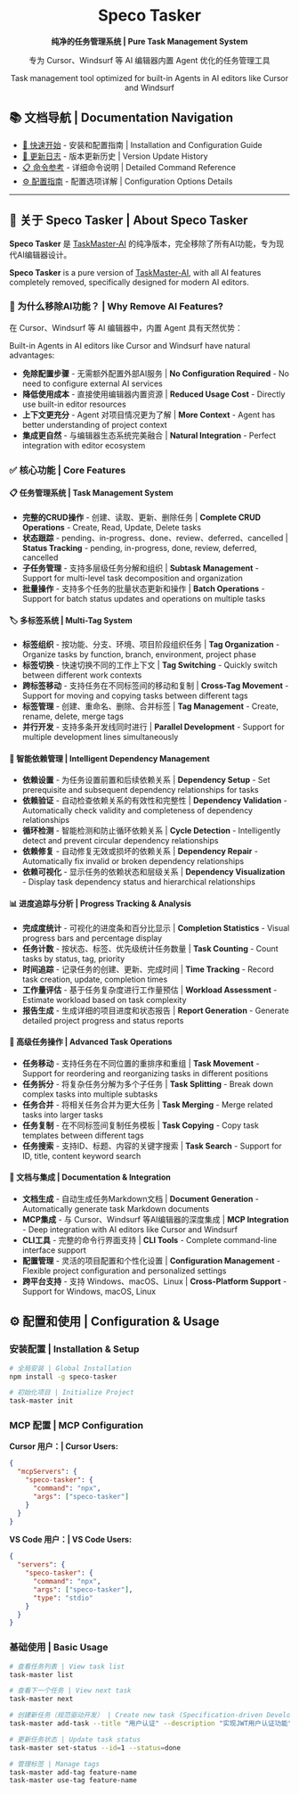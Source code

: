 <div align="center">
  <h1>Speco Tasker</h1>
  <p><strong>纯净的任务管理系统 | Pure Task Management System</strong></p>
  <p>专为 Cursor、Windsurf 等 AI 编辑器内置 Agent 优化的任务管理工具</p>
  <p>Task management tool optimized for built-in Agents in AI editors like Cursor and Windsurf</p>
</div>

## 📚 文档导航 | Documentation Navigation

- [📖 快速开始](docs/installation-guide.md) - 安装和配置指南 | Installation and Configuration Guide
- [📝 更新日志](docs/changelog.md) - 版本更新历史 | Version Update History
- [📋 命令参考](docs/command-reference-zh.md) - 详细命令说明 | Detailed Command Reference
- [⚙️ 配置指南](docs/configuration-zh.md) - 配置选项详解 | Configuration Options Details

---

## 📖 关于 Speco Tasker | About Speco Tasker

**Speco Tasker** 是 [TaskMaster-AI](https://github.com/eyaltoledano/claude-task-master) 的纯净版本，完全移除了所有AI功能，专为现代AI编辑器设计。

**Speco Tasker** is a pure version of [TaskMaster-AI](https://github.com/eyaltoledano/claude-task-master), with all AI features completely removed, specifically designed for modern AI editors.

### 🤔 为什么移除AI功能？ | Why Remove AI Features?

在 Cursor、Windsurf 等 AI 编辑器中，内置 Agent 具有天然优势：

Built-in Agents in AI editors like Cursor and Windsurf have natural advantages:

- **免除配置步骤** - 无需额外配置外部AI服务 | **No Configuration Required** - No need to configure external AI services
- **降低使用成本** - 直接使用编辑器内置资源 | **Reduced Usage Cost** - Directly use built-in editor resources
- **上下文更充分** - Agent 对项目情况更为了解 | **More Context** - Agent has better understanding of project context
- **集成更自然** - 与编辑器生态系统完美融合 | **Natural Integration** - Perfect integration with editor ecosystem

### ✅ 核心功能 | Core Features

#### 📋 任务管理系统 | Task Management System
- **完整的CRUD操作** - 创建、读取、更新、删除任务 | **Complete CRUD Operations** - Create, Read, Update, Delete tasks
- **状态跟踪** - pending、in-progress、done、review、deferred、cancelled | **Status Tracking** - pending, in-progress, done, review, deferred, cancelled
- **子任务管理** - 支持多层级任务分解和组织 | **Subtask Management** - Support for multi-level task decomposition and organization
- **批量操作** - 支持多个任务的批量状态更新和操作 | **Batch Operations** - Support for batch status updates and operations on multiple tasks

#### 🏷️ 多标签系统 | Multi-Tag System
- **标签组织** - 按功能、分支、环境、项目阶段组织任务 | **Tag Organization** - Organize tasks by function, branch, environment, project phase
- **标签切换** - 快速切换不同的工作上下文 | **Tag Switching** - Quickly switch between different work contexts
- **跨标签移动** - 支持任务在不同标签间的移动和复制 | **Cross-Tag Movement** - Support for moving and copying tasks between different tags
- **标签管理** - 创建、重命名、删除、合并标签 | **Tag Management** - Create, rename, delete, merge tags
- **并行开发** - 支持多条开发线同时进行 | **Parallel Development** - Support for multiple development lines simultaneously

#### 🔗 智能依赖管理 | Intelligent Dependency Management
- **依赖设置** - 为任务设置前置和后续依赖关系 | **Dependency Setup** - Set prerequisite and subsequent dependency relationships for tasks
- **依赖验证** - 自动检查依赖关系的有效性和完整性 | **Dependency Validation** - Automatically check validity and completeness of dependency relationships
- **循环检测** - 智能检测和防止循环依赖关系 | **Cycle Detection** - Intelligently detect and prevent circular dependency relationships
- **依赖修复** - 自动修复无效或损坏的依赖关系 | **Dependency Repair** - Automatically fix invalid or broken dependency relationships
- **依赖可视化** - 显示任务的依赖状态和层级关系 | **Dependency Visualization** - Display task dependency status and hierarchical relationships

#### 📊 进度追踪与分析 | Progress Tracking & Analysis
- **完成度统计** - 可视化的进度条和百分比显示 | **Completion Statistics** - Visual progress bars and percentage display
- **任务计数** - 按状态、标签、优先级统计任务数量 | **Task Counting** - Count tasks by status, tag, priority
- **时间追踪** - 记录任务的创建、更新、完成时间 | **Time Tracking** - Record task creation, update, completion times
- **工作量评估** - 基于任务复杂度进行工作量预估 | **Workload Assessment** - Estimate workload based on task complexity
- **报告生成** - 生成详细的项目进度和状态报告 | **Report Generation** - Generate detailed project progress and status reports

#### 🔄 高级任务操作 | Advanced Task Operations
- **任务移动** - 支持任务在不同位置的重排序和重组 | **Task Movement** - Support for reordering and reorganizing tasks in different positions
- **任务拆分** - 将复杂任务分解为多个子任务 | **Task Splitting** - Break down complex tasks into multiple subtasks
- **任务合并** - 将相关任务合并为更大任务 | **Task Merging** - Merge related tasks into larger tasks
- **任务复制** - 在不同标签间复制任务模板 | **Task Copying** - Copy task templates between different tags
- **任务搜索** - 支持ID、标题、内容的关键字搜索 | **Task Search** - Support for ID, title, content keyword search

#### 📝 文档与集成 | Documentation & Integration
- **文档生成** - 自动生成任务Markdown文档 | **Document Generation** - Automatically generate task Markdown documents
- **MCP集成** - 与 Cursor、Windsurf 等AI编辑器的深度集成 | **MCP Integration** - Deep integration with AI editors like Cursor and Windsurf
- **CLI工具** - 完整的命令行界面支持 | **CLI Tools** - Complete command-line interface support
- **配置管理** - 灵活的项目配置和个性化设置 | **Configuration Management** - Flexible project configuration and personalized settings
- **跨平台支持** - 支持 Windows、macOS、Linux | **Cross-Platform Support** - Support for Windows, macOS, Linux

## ⚙️ 配置和使用 | Configuration & Usage

### 安装配置 | Installation & Setup

```bash
# 全局安装 | Global Installation
npm install -g speco-tasker

# 初始化项目 | Initialize Project
task-master init
```

### MCP 配置 | MCP Configuration

**Cursor 用户：| Cursor Users:**
```json
{
  "mcpServers": {
    "speco-tasker": {
      "command": "npx",
      "args": ["speco-tasker"]
    }
  }
}
```

**VS Code 用户：| VS Code Users:**
```json
{
  "servers": {
    "speco-tasker": {
      "command": "npx",
      "args": ["speco-tasker"],
      "type": "stdio"
    }
  }
}
```

### 基础使用 | Basic Usage

```bash
# 查看任务列表 | View task list
task-master list

# 查看下一个任务 | View next task
task-master next

# 创建新任务（规范驱动开发） | Create new task (Specification-driven Development)
task-master add-task --title "用户认证" --description "实现JWT用户认证功能" --details "使用JWT库实现token生成和验证" --test-strategy "单元测试token生成，集成测试认证流程" --spec-files "docs/auth-spec.md"

# 更新任务状态 | Update task status
task-master set-status --id=1 --status=done

# 管理标签 | Manage tags
task-master add-tag feature-name
task-master use-tag feature-name
```